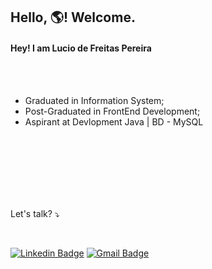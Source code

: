 ## Hello, 🌎! Welcome.







#### Hey! I am Lucio de Freitas Pereira

</br>
</br>

* Graduated in Information System;
* Post-Graduated in FrontEnd Development;
* Aspirant at Devlopment Java | BD - MySQL

</br>
</br>
</br>
</br>
</br>
</br>

Let's talk? ⤵️

</br>

[![Linkedin Badge](https://img.shields.io/badge/-LinkedIn-blue?style=flat-square&logo=Linkedin&logoColor=white&link=https://github.com/vrct07)](https://www.linkedin.com/in/lucio-freitas/)  [![Gmail Badge](https://img.shields.io/badge/-Gmail-c14438?style=flat-square&logo=Gmail&logoColor=white&link=mailtovrct07@gmail.com)](mailto:luciodfp@gmail.com)
<p align = "center">
  <a href="https://github.com/luciofreitas%22%3E<img src="![Lucio Status](![Karanalpe Status](https://github-readme-stats.vercel.app/api?username=karanalpe&show_icons=true)</a> 
  <a href="https://github.com/luciofreitas%22%3E<img src="[![![Top Linguagens](https://github-readme-stats.vercel.app/api/top-langs/?username=karanalpe&layout=compact)](https://github.com/anuraghazra/github-readme-stats)</a>
</p>
